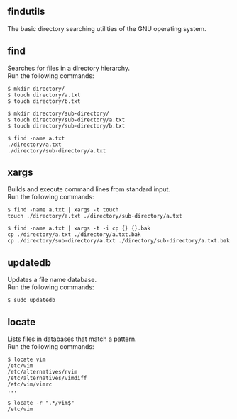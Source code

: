 findutils
---------
The basic directory searching utilities of the GNU operating system.

find
----
Searches for files in a directory hierarchy.  
Run the following commands:

    $ mkdir directory/
    $ touch directory/a.txt
    $ touch directory/b.txt

    $ mkdir directory/sub-directory/
    $ touch directory/sub-directory/a.txt
    $ touch directory/sub-directory/b.txt

    $ find -name a.txt
    ./directory/a.txt
    ./directory/sub-directory/a.txt

xargs
-----
Builds and execute command lines from standard input.  
Run the following commands:

    $ find -name a.txt | xargs -t touch
    touch ./directory/a.txt ./directory/sub-directory/a.txt

    $ find -name a.txt | xargs -t -i cp {} {}.bak
    cp ./directory/a.txt ./directory/a.txt.bak
    cp ./directory/sub-directory/a.txt ./directory/sub-directory/a.txt.bak

updatedb
--------
Updates a file name database.  
Run the following commands:

    $ sudo updatedb

locate
------
Lists files in databases that match a pattern.  
Run the following commands:

    $ locate vim
    /etc/vim
    /etc/alternatives/rvim
    /etc/alternatives/vimdiff
    /etc/vim/vimrc
    ...

    $ locate -r ".*/vim$"
    /etc/vim

